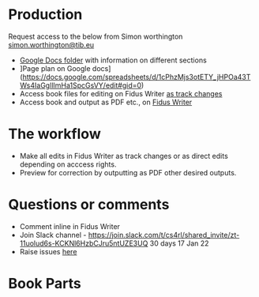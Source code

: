 # Production

Request access to the below from Simon worthington simon.worthington@tib.eu

 * [Google Docs folder](https://drive.google.com/drive/folders/13L3I9Xh4JnJ2qZhKNkd2kvwIPT9XDols) with information on different sections
 * ]Page plan on Google docs](https://docs.google.com/spreadsheets/d/1cPhzMjs3otETY_jHPOa43TWs4IaGgIllmHa1SpcGsVY/edit#gid=0)
 * Access book files for editing on Fidus Writer [as track changes](https://write.handbuch.io/)
 * Access book and output as PDF etc., on [Fidus Writer](https://write.handbuch.io/)

# The workflow

 * Make all edits in Fidus Writer as track changes or as direct edits depending on acccess rights.
 * Preview for correction by outputting as PDF other desired outputs.

# Questions or comments
    
 * Comment inline in Fidus Writer
 * Join Slack channel - https://join.slack.com/t/cs4rl/shared_invite/zt-11uolud6s-KCKNl6HzbCJru5ntUZE3UQ 30 days 17 Jan 22
 * Raise issues [here](https://github.com/cs4rl/production/issues) 

# Book Parts
